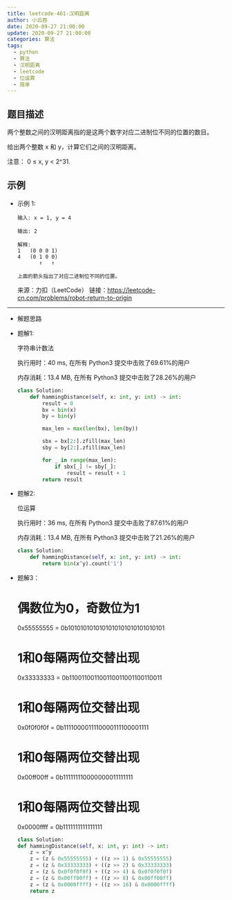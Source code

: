 ```yaml
---
title: leetcode-461-汉明距离
author: 小云吞
date: 2020-09-27 21:00:00
update: 2020-09-27 21:00:00
categories: 算法
tags: 
  - python
  - 算法
  - 汉明距离
  - leetcode
  - 位运算
  - 简单
---
```


## 题目描述

两个整数之间的汉明距离指的是这两个数字对应二进制位不同的位置的数目。

给出两个整数 x 和 y，计算它们之间的汉明距离。

注意：
0 ≤ x, y < 2^31.

## 示例
- 示例 1:
    ```
    输入: x = 1, y = 4

    输出: 2

    解释:
    1   (0 0 0 1)
    4   (0 1 0 0)
           ↑   ↑

    上面的箭头指出了对应二进制位不同的位置。
    ```
    来源：力扣（LeetCode）
    链接：https://leetcode-cn.com/problems/robot-return-to-origin
    

---
- 解题思路
    
  
- 题解1:
    
    字符串计数法

    执行用时：40 ms, 在所有 Python3 提交中击败了69.61%的用户
    
    内存消耗：13.4 MB, 在所有 Python3 提交中击败了28.26%的用户

    ```python
    class Solution:
        def hammingDistance(self, x: int, y: int) -> int:
            result = 0
            bx = bin(x)
            by = bin(y)

            max_len = max(len(bx), len(by))

            sbx = bx[2:].zfill(max_len)
            sby = by[2:].zfill(max_len)

            for _ in range(max_len):
                if sbx[_] != sby[_]:
                    result = result + 1
            return result
    ```

- 题解2:

    位运算

    执行用时：36 ms, 在所有 Python3 提交中击败了87.61%的用户
    
    内存消耗：13.4 MB, 在所有 Python3 提交中击败了21.26%的用户

    ```python
    class Solution:
        def hammingDistance(self, x: int, y: int) -> int:
            return bin(x^y).count('1')
    ```

- 题解3：

    # 偶数位为0，奇数位为1
    0x55555555 = 0b1010101010101010101010101010101  

    # 1和0每隔两位交替出现
    0x33333333 = 0b110011001100110011001100110011

    # 1和0每隔两位交替出现
    0x0f0f0f0f = 0b1111000011110000111100001111

    # 1和0每隔两位交替出现
    0x00ff00ff = 0b111111110000000011111111

    # 1和0每隔两位交替出现
    0x0000ffff = 0b1111111111111111

    ```python
    class Solution:
    def hammingDistance(self, x: int, y: int) -> int:
        z = x^y
        z = (z & 0x55555555) + ((z >> 1) & 0x55555555)
        z = (z & 0x33333333) + ((z >> 2) & 0x33333333)
        z = (z & 0x0f0f0f0f) + ((z >> 4) & 0x0f0f0f0f)
        z = (z & 0x00ff00ff) + ((z >> 8) & 0x00ff00ff)
        z = (z & 0x0000ffff) + ((z >> 16) & 0x0000ffff)
        return z
    ```